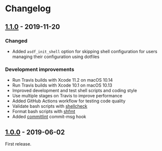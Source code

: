 # Changelog

## [1.1.0] - 2019-11-20

### Changed

* Added `asdf_init_shell` option for skipping shell configuration for users
  managing their configuration using dotfiles

### Development improvements

* Run Travis builds with Xcode 11.2 on macOS 10.14
* Run Travis builds with Xcode 10.1 on macOS 10.13
* Improved development and test shell scripts and coding style
* Use multiple stages on Travis to improve performance
* Added GitHub Actions workflow for testing code quality
* Validate bash scripts with [shellcheck]
* Format bash scripts with [shfmt]
* Added [commitlint] commit-msg hook

[shellcheck]: https://github.com/koalaman/shellcheck
[shfmt]: https://github.com/mvdan/sh
[commitlint]: https://commitlint.js.org/

## [1.0.0] - 2019-06-02

First release.

[1.1.0]: https://github.com/markosamuli/ansible-asdf/releases/tag/v1.1.0
[1.0.0]: https://github.com/markosamuli/ansible-asdf/releases/tag/v1.0.0
